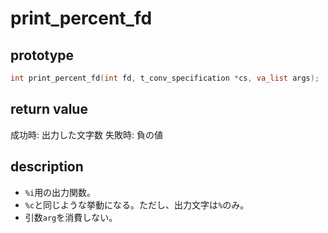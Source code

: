 
# print_percent_fd

## prototype

```c
int	print_percent_fd(int fd, t_conv_specification *cs, va_list args);
```

## return value

成功時: 出力した文字数
失敗時: 負の値

## description

* `%i`用の出力関数。
* `%c`と同じような挙動になる。ただし、出力文字は`%`のみ。
* 引数`arg`を消費しない。
